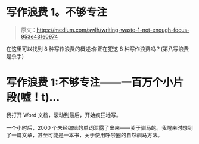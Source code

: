 # 写作浪费 1。不够专注

> 原文：<https://medium.com/swlh/writing-waste-1-not-enough-focus-953e431e0974>

在这里可以找到 8 种写作浪费的概述:你正在犯这 8 种写作浪费吗？(第八写浪费是杀手)

# 写作浪费 1:不够专注——一百万个小片段(嘘！t)…

我打开 Word 文档，滚动到最后，开始疯狂地写。

一个小时后，2000 个未经编辑的单词泄露了出来——关于驯马的。我醒来时想到了一篇文章，甚至可能是一本书，关于使用呼啦圈的自然驯马方法。